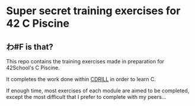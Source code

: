 # Super secret training exercises for 42 C Piscine

## わ#F is that?

This repo contains the training exercises made in preparation for 42School's C Piscine.

It completes the work done within [CDRILL]("https://github.com/Ludophilia/CDRILL") in order to learn C.

If enough time, most exercises of each module are aimed to be completed, except the most difficult that I prefer to complete with my peers...
